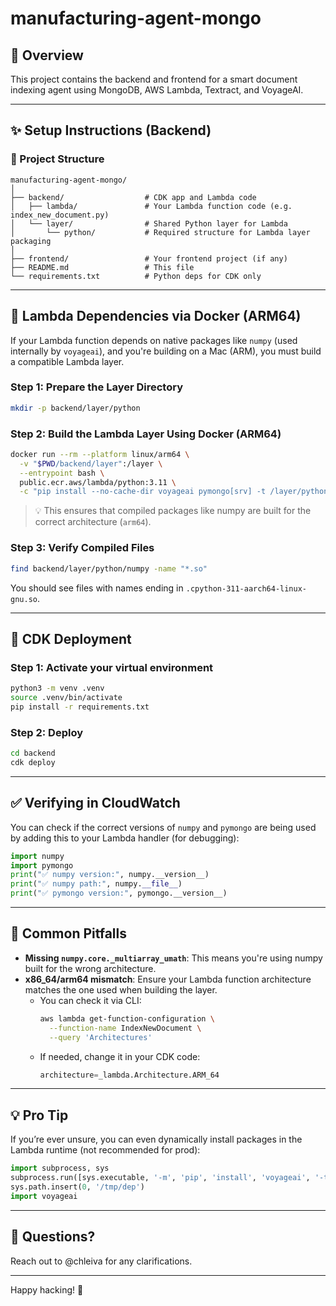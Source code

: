 # manufacturing-agent-mongo

## 🧠 Overview
This project contains the backend and frontend for a smart document indexing agent using MongoDB, AWS Lambda, Textract, and VoyageAI.

---

## ✨ Setup Instructions (Backend)

### 📁 Project Structure
```
manufacturing-agent-mongo/
│
├── backend/                  # CDK app and Lambda code
│   ├── lambda/               # Your Lambda function code (e.g. index_new_document.py)
│   └── layer/                # Shared Python layer for Lambda
│       └── python/           # Required structure for Lambda layer packaging
│
├── frontend/                 # Your frontend project (if any)
├── README.md                 # This file
└── requirements.txt          # Python deps for CDK only
```

---

## 🐍 Lambda Dependencies via Docker (ARM64)
If your Lambda function depends on native packages like `numpy` (used internally by `voyageai`), and you're building on a Mac (ARM), you must build a compatible Lambda layer.

### Step 1: Prepare the Layer Directory
```bash
mkdir -p backend/layer/python
```

### Step 2: Build the Lambda Layer Using Docker (ARM64)
```bash
docker run --rm --platform linux/arm64 \
  -v "$PWD/backend/layer":/layer \
  --entrypoint bash \
  public.ecr.aws/lambda/python:3.11 \
  -c "pip install --no-cache-dir voyageai pymongo[srv] -t /layer/python"
```

> 💡 This ensures that compiled packages like numpy are built for the correct architecture (`arm64`).

### Step 3: Verify Compiled Files
```bash
find backend/layer/python/numpy -name "*.so"
```
You should see files with names ending in `.cpython-311-aarch64-linux-gnu.so`.

---

## 💠 CDK Deployment

### Step 1: Activate your virtual environment
```bash
python3 -m venv .venv
source .venv/bin/activate
pip install -r requirements.txt
```

### Step 2: Deploy
```bash
cd backend
cdk deploy
```

---

## ✅ Verifying in CloudWatch
You can check if the correct versions of `numpy` and `pymongo` are being used by adding this to your Lambda handler (for debugging):
```python
import numpy
import pymongo
print("✅ numpy version:", numpy.__version__)
print("✅ numpy path:", numpy.__file__)
print("✅ pymongo version:", pymongo.__version__)
```

---

## 🧼 Common Pitfalls
- **Missing `numpy.core._multiarray_umath`**: This means you're using numpy built for the wrong architecture.
- **x86_64/arm64 mismatch**: Ensure your Lambda function architecture matches the one used when building the layer.
  - You can check it via CLI:
    ```bash
    aws lambda get-function-configuration \
      --function-name IndexNewDocument \
      --query 'Architectures'
    ```
  - If needed, change it in your CDK code:
    ```python
    architecture=_lambda.Architecture.ARM_64
    ```

---

## 💡 Pro Tip
If you’re ever unsure, you can even dynamically install packages in the Lambda runtime (not recommended for prod):
```python
import subprocess, sys
subprocess.run([sys.executable, '-m', 'pip', 'install', 'voyageai', '-t', '/tmp/dep'])
sys.path.insert(0, '/tmp/dep')
import voyageai
```

---

## 📵 Questions?
Reach out to @chleiva for any clarifications.

---
Happy hacking! 🚰

